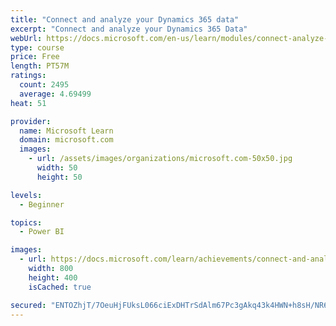 ```yaml
---
title: "Connect and analyze your Dynamics 365 data​"
excerpt: "Connect and analyze your Dynamics 365 Data​"
webUrl: https://docs.microsoft.com/en-us/learn/modules/connect-analyze-dynamics-365-data/
type: course
price: Free
length: PT57M
ratings:
  count: 2495
  average: 4.69499
heat: 51

provider:
  name: Microsoft Learn
  domain: microsoft.com
  images:
    - url: /assets/images/organizations/microsoft.com-50x50.jpg
      width: 50
      height: 50

levels:
  - Beginner

topics:
  - Power BI

images:
  - url: https://docs.microsoft.com/learn/achievements/connect-and-analyze-your-microsoft-dynamics-365-data-social.png
    width: 800
    height: 400
    isCached: true

secured: "ENTOZhjT/7OeuHjFUksL066ciExDHTrSdAlm67Pc3gAkq43k4HWN+h8sH/NR6Bw5SKPnobVcWDWtLQlza9AcOr2nG44aA08mEPmdOio9AwJvoEHs9bXTSuppxoAyJF3B54CuWkhu9YspUtFe/vwSEHTlC+9RMXHnCayWRzWdLBVsmHbwytAcjZ4NJ8gH9qHqQBrSQTK8IyOy+MOLHUnvbSK3Nw4F3MiY8FE+1KaFTj1kD9hJb4K9xuINLlKo8xHIPrAGBsxKeWbBdwOud/TsdlelKIXIZxbjb4F0fj6rC3hc85D95PArHJwIB3Bbpxk8XcmSpj2/GOd/l8gXWZxiPyjPwxOUmtbhJu8+9VF+vrjbL1/Yq5r5rEgtUTOilWN0NI+6Hb8yiLntclQ6bVGTwPm7zfK6cGh/yNfM4G3HMtI=;ZkC3cJ1W83MZcihuy7eUZQ=="
---
```


